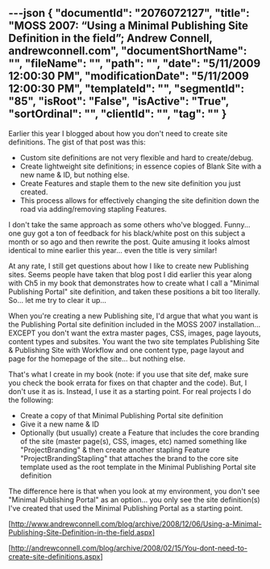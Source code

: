 ---json
{
  "documentId": "2076072127",
  "title": "MOSS 2007: “Using a Minimal Publishing Site Definition in the field”; Andrew Connell, andrewconnell.com",
  "documentShortName": "",
  "fileName": "",
  "path": "",
  "date": "5/11/2009 12:00:30 PM",
  "modificationDate": "5/11/2009 12:00:30 PM",
  "templateId": "",
  "segmentId": "85",
  "isRoot": "False",
  "isActive": "True",
  "sortOrdinal": "",
  "clientId": "",
  "tag": ""
}
---

Earlier this year I blogged about how you don't need to create site definitions. The gist of that post was this:

* Custom site definitions are not very flexible and hard to create/debug.
* Create lightweight site definitions; in essence copies of Blank Site with a new name & ID, but nothing else.
* Create Features and staple them to the new site definition you just created.
* This process allows for effectively changing the site definition down the road via adding/removing stapling Features.

I don't take the same approach as some others who've blogged. Funny... one guy got a ton of feedback for his black/white post on this subject a month or so ago and then rewrite the post. Quite amusing it looks almost identical to mine earlier this year... even the title is very similar!

At any rate, I still get questions about how I like to create new Publishing sites. Seems people have taken that blog post I did earlier this year along with Ch5 in my book that demonstrates how to create what I call a &quot;Minimal Publishing Portal&quot; site definition, and taken these positions a bit too literally. So... let me try to clear it up...

When you're creating a new Publishing site, I'd argue that what you want is the Publishing Portal site definition included in the MOSS 2007 installation... EXCEPT you don't want the extra master pages, CSS, images, page layouts, content types and subsites. You want the two site templates Publishing Site & Publishing Site with Workflow and one content type, page layout and page for the homepage of the site... but nothing else.

That's what I create in my book (note: if you use that site def, make sure you check the book errata for fixes on that chapter and the code). But, I don't use it as is. Instead, I use it as a starting point. For real projects I do the following:

* Create a copy of that Minimal Publishing Portal site definition
* Give it a new name & ID
* Optionally (but usually) create a Feature that includes the core branding of the site (master page(s), CSS, images, etc) named something like &quot;ProjectBranding&quot; & then create another stapling Feature &quot;ProjectBrandingStapling&quot; that attaches the brand to the core site template used as the root template in the Minimal Publishing Portal site definition

The difference here is that when you look at my environment, you don't see &quot;Minimal Publishing Portal&quot; as an option... you only see the site definition(s) I've created that used the Minimal Publishing Portal as a starting point.

[http://www.andrewconnell.com/blog/archive/2008/12/06/Using-a-Minimal-Publishing-Site-Definition-in-the-field.aspx]

[http://andrewconnell.com/blog/archive/2008/02/15/You-dont-need-to-create-site-definitions.aspx]
